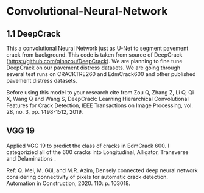 # Convolutional-Neural-Network

## 1.1 DeepCrack
This a convolutional Neural Network just as U-Net to segment pavement crack from background. This code is taken from source of DeepCrack (https://github.com/qinnzou/DeepCrack). We are planning to fine tune DeepCrack 
on our pavement distress datasets. We are going through several test runs on CRACKTRE260 and EdmCrack600 and other published pavement distress datasets. 

Before using this model to your research cite from Zou Q, Zhang Z, Li Q, Qi X, Wang Q and Wang S, DeepCrack: Learning Hierarchical Convolutional Features for Crack Detection, IEEE Transactions on Image Processing, vol. 28, no. 3, pp. 1498-1512, 2019.

## VGG 19 

Applied VGG 19 to predict the class of cracks in EdmCrack 600. I categorizied all of the 600 cracks into Longitudinal, Alligator, Transverse and Delaminations .

Ref: Q. Mei, M. Gül, and M.R. Azim, Densely connected deep neural network considering connectivity of pixels for automatic crack detection. Automation in Construction, 2020. 110: p. 103018. 
